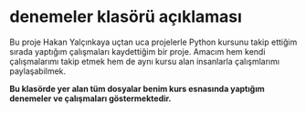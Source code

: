 # denemeler klasörü açıklaması

Bu proje Hakan Yalçınkaya uçtan uca projelerle Python kursunu takip ettiğim sırada yaptığım çalışmaları kaydettiğim bir proje. Amacım hem kendi çalışmalarımı takip etmek hem de aynı kursu alan insanlarla çalışmlarımı paylaşabilmek.

**Bu klasörde yer alan tüm dosyalar benim kurs esnasında yaptığım denemeler ve çalışmaları göstermektedir.**
